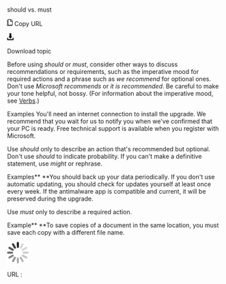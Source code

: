 # 

should vs. must

![Copy URL](media/should-vs-must/Copy.png)
Copy URL

![Download](media/should-vs-must/Download.png)

Download topic

Before using *should* or *must*,
consider other ways to discuss recommendations or requirements, such as
the imperative mood for required actions and a phrase such as *we recommend* for optional ones. Don't use *Microsoft recommends* or *it is recommended*. Be careful to make your tone helpful, not bossy. (For information about the imperative mood, see [Verbs](https://worldready.cloudapp.net/Styleguide/Read?id=2700&topicid=25523).)

Examples
You'll need an internet connection to install the upgrade.
We recommend that you wait for us to notify you when we've confirmed that your PC is ready.
Free technical support is available when you register with Microsoft.

Use *should* only to describe an action that's recommended but optional. Don't use *should* to indicate probability. If you can't make a definitive statement, use *might* or rephrase.

Examples**
**You should back up your data periodically. 
If you don't use automatic updating, you should check for updates yourself at least once every week.
If the antimalware app is compatible and current, it will be preserved during the upgrade.

Use *must* only to describe a required action.

Example**
**To save copies of a document in the same location, you must save each copy with a different file name.

![In progress](media/should-vs-must/activity-large.gif)

URL :
